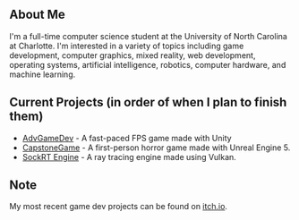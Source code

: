 ## About Me
I'm a full-time computer science student at the University of North Carolina at Charlotte. I'm interested in a variety of topics including game development, computer graphics, mixed reality, web development, operating systems, artificial intelligence, robotics, computer hardware, and machine learning.

## Current Projects (in order of when I plan to finish them)
* [AdvGameDev](https://github.com/odesai840/AdvGameDev) - A fast-paced FPS game made with Unity
* [CapstoneGame](https://github.com/odesai840/CapstoneGame) - A first-person horror game made with Unreal Engine 5.
* [SockRT Engine](https://github.com/odesai840/SockRT-Engine) - A ray tracing engine made using Vulkan.

## Note
My most recent game dev projects can be found on [itch.io](https://sock8416.itch.io/).
